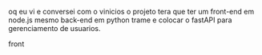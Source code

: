 
oq eu vi e conversei com o vinicios o projeto tera que ter um front-end em node.js mesmo 
back-end em python trame e colocar o fastAPI para gerenciamento  de usuarios.

front
